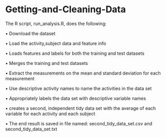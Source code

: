 # Getting-and-Cleaning-Data
The R script, run_analysis.R, does the following:

•	Download the dataset

•	Load the activity,subject data and feature info

•	Loads features and labels for both the training and test datasets

•	Merges the training and test datasets

•	Extract the measurements on the mean and standard deviation for each measurement

•	Use descriptive activity names to name the activities in the data set

•	Appropriately labels the data set with descriptive variable names

•	creates a second, independent tidy data set with the average of each variable for each activity and each subject

•	The end result is saved in file named: second_tidy_data_set.csv and second_tidy_data_set.txt


